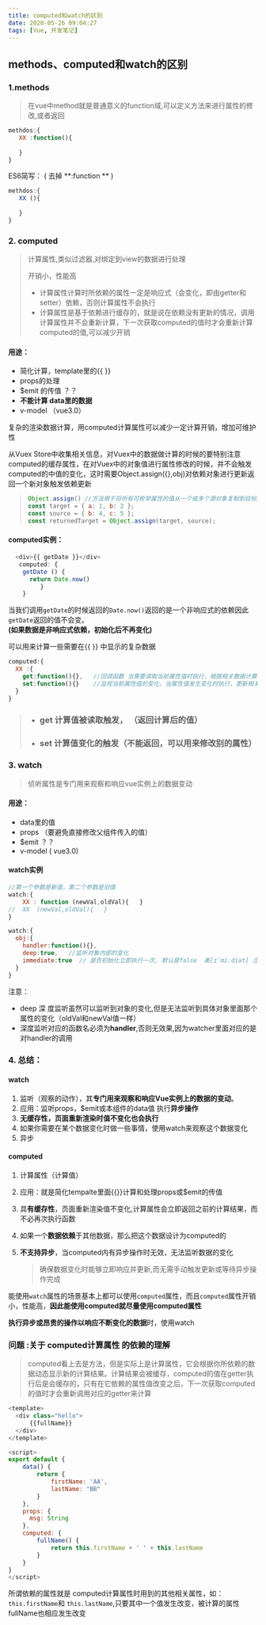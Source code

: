 ```yaml
---
title: computed和watch的区别
date: 2020-05-26 09:04:27
tags: [Vue, 开发笔记]
---
```


## methods、computed和watch的区别

###  1.methods

> 在vue中method就是普通意义的function域,可以定义方法来进行属性的修改,或者返回

```js
methdos:{
   XX :function(){
   
   }
}
```

ES6简写：  (  去掉 **:function **   )

```js
methdos:{
   XX (){
   
   }
}
```

### 2. computed

> 计算属性,类似过滤器,对绑定到view的数据进行处理
>
> 开销小，性能高
>
> - 计算属性计算时所依赖的属性一定是响应式（会变化，即由getter和setter）依赖，否则计算属性不会执行
> - 计算属性是基于依赖进行缓存的，就是说在依赖没有更新的情况，调用计算属性并不会重新计算，下一次获取computed的值时才会重新计算computed的值,可以减少开销

#### 用途：

- 简化计算，template里的{{  }}
-  props的处理
- $emit 的传值     ？？
- **不能计算 data里的数据**
- v-model  （vue3.0）

复杂的渲染数据计算，用computed计算属性可以减少一定计算开销，增加可维护性

从Vuex Store中收集相关信息，对Vuex中的数据做计算的时候的要特别注意computed的缓存属性，在对Vuex中的对象值进行属性修改的时候，并不会触发computed的中值的变化，这时需要Object.assign({},obj)对依赖对象进行更新返回一个新对象触发依赖更新

> ```js
> Object.assign() //方法用于将所有可枚举属性的值从一个或多个源对象复制到目标对象。它将返回目标对象。
> const target = { a: 1, b: 2 };
> const source = { b: 4, c: 5 };
> const returnedTarget = Object.assign(target, source);
> ```

#### computed实例：

```js
  <div>{{ getDate }}</div>
   computed: {
    getDate () {
      return Date.now()
         }
    }
```

当我们调用`getDate`的时候返回的`Date.now()`返回的是一个非响应式的依赖因此`getDate`返回的值不会变。		
**(如果数据是非响应式依赖，初始化后不再变化)**

可以用来计算一些需要在{{  }} 中显示的复杂数据

```js
computed:{
  XX :{
    get:function(){},   //回调函数 当需要读取当前属性值时执行，根据相关数据计算并返回当前属性的值
    set:function(){}    //监视当前属性值的变化，当属性值发生变化时执行，更新相关的属性数据
  }
}
```

> - ###  get  计算值被读取触发， （返回计算后的值）
> - ### set   计算值变化的触发（不能返回，可以用来修改别的属性）





###  3. watch

> 侦听属性是专门用来观察和响应vue实例上的数据变动

#### 用途：

- data里的值
- props （要避免直接修改父组件传入的值）
- $emit  ？？
- v-model ( vue3.0)

#### watch实例

```js
//第一个参数是新值，第二个参数是旧值
watch:{
    XX : function (newVal,oldVal){   }
//  XX  (newVal,oldVal){   }
}
```

```js
watch:{
  obj:{
    handler:function(){},
    deep:true,   //监听对象内部的变化
    immediate:true  // 是否初始化立即执行一次, 默认是false  美[ɪˈmiːdiət] 立刻
  }
}
```

注意：

- deep  深 度监听虽然可以监听到对象的变化,但是无法监听到具体对象里面那个属性的变化（oldVal和newVal值一样）
-  深度监听对应的函数名必须为**handler**,否则无效果,因为watcher里面对应的是对handler的调用

### 4. 总结：

#### watch
1. 监听（观察的动作），其**专门用来观察和响应Vue实例上的数据的变动**。
2. 应用：监听props，$emit或本组件的data值 执行**异步操作**
3. **无缓存性，页面重新渲染时值不变化也会执行** 
4. 如果你需要在某个数据变化时做一些事情，使用watch来观察这个数据变化
5. 异步

#### computed
1. 计算属性（计算值）

2. 应用：就是简化tempalte里面{{}}计算和处理props或$emit的传值

3. 具**有缓存性**，页面重新渲染值不变化,计算属性会立即返回之前的计算结果，而不必再次执行函数

4. 如果一个**数据依赖**于其他数据，那么把这个数据设计为computed的  

5. **不支持异步**，当computed内有异步操作时无效，无法监听数据的变化

   > 确保数据变化时能够立即响应并更新,而无需手动触发更新或等待异步操作完成

能使用`watch`属性的场景基本上都可以使用`computed`属性，而且`computed`属性开销小，性能高，**因此能使用computed就尽量使用computed属性**

**执行异步或昂贵的操作以响应不断变化的数据**时，使用watch



### 问题 :关于 computed计算属性 的依赖的理解

>computed看上去是方法，但是实际上是计算属性，它会根据你所依赖的数据动态显示新的计算结果。计算结果会被缓存，computed的值在getter执行后是会缓存的，只有在它依赖的属性值改变之后，下一次获取computed的值时才会重新调用对应的getter来计算

```js
<template>
  <div class="hello">
      {{fullName}}
  </div>
</template>

<script>
export default {
    data() {
        return {
            firstName: 'AA',
            lastName: "BB"
        }
    },
    props: {
      msg: String
    },
    computed: {
        fullName() {
            return this.firstName + ' ' + this.lastName
        }
    }
}
</script>
```

所谓依赖的属性就是 computed计算属性时用到的其他相关属性，如：  `this.firstName`和 `this.lastName`,只要其中一个值发生改变，被计算的属性fullName也相应发生改变



